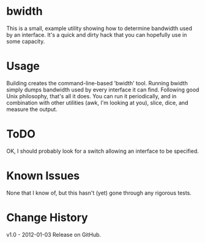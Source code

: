# bwidth
This is a small, example utility showing how to determine bandwidth used by an interface. It's a quick and dirty hack that you can hopefully use in some capacity.

# Usage
Building creates the command-line-based 'bwidth' tool. Running bwidth simply dumps bandwidth used by every interface it can find. Following good Unix philosophy, that's all it does. You can run it periodically, and in combination with other utilities (awk, I'm looking at you), slice, dice, and measure the output.

# ToDO
OK, I should probably look for a switch allowing an interface to be specified.

# Known Issues
None that I know of, but this hasn't (yet) gone through any rigorous tests.

# Change History
v1.0 - 2012-01-03
  Release on GitHub.